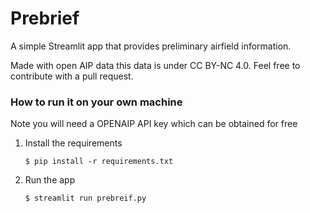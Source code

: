 # Prebrief

A simple Streamlit app that provides preliminary airfield information.

Made with open AIP data this data is under CC BY-NC 4.0. Feel free to contribute with a pull request.

### How to run it on your own machine

Note you will need a OPENAIP API key which can be obtained for free

1. Install the requirements

   ```
   $ pip install -r requirements.txt
   ```

2. Run the app

   ```
   $ streamlit run prebreif.py
   ```
